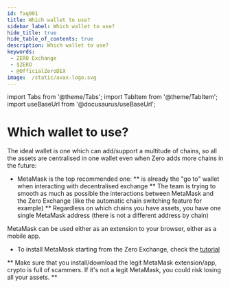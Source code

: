 ```yaml
---
id: faq001
title: Which wallet to use?
sidebar_label: Which wallet to use?
hide_title: true
hide_table_of_contents: true
description: Which wallet to use?
keywords:
 - ZERO Exchange
 - $ZERO
 - @OfficialZeroDEX
image:  /static/avax-logo.svg
---
```


import Tabs from '@theme/Tabs';
import TabItem from '@theme/TabItem';
import useBaseUrl from '@docusaurus/useBaseUrl';

# Which wallet to use?

The ideal wallet is one which can add/support a multitude of chains, so all the assets are centralised in one wallet even when Zero adds more chains in the future:

* MetaMask is the top recommended one:
** is already the "go to" wallet when interacting with decentralised exchange
** The team is trying to smooth as much as possible the interactions between MetaMask and the Zero Exchange (like the automatic chain switching feature for example)
** Regardless on which chains you have assets, you have one single MetaMask address (there is not a different address by chain)

MetaMask can be used either as an extension to your browser, either as a mobile app.

* To install MetaMask starting from the Zero Exchange, check the [tutorial](https://www.youtube.com/watch?v=UABV0xzYAEg)

** Make sure that you install/download the legit MetaMask extension/app, crypto is full of scammers.  If it's not a legit MetaMask, you could risk losing all your assets. **
